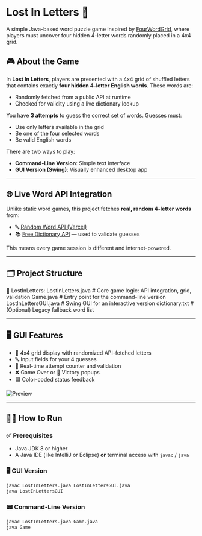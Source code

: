 # Lost In Letters 🧩

A simple Java-based word puzzle game inspired by [FourWordGrid](https://fourwordgrid.web.app/#/), where players must uncover four hidden 4-letter words randomly placed in a 4x4 grid.

## 🎮 About the Game

In **Lost In Letters**, players are presented with a 4x4 grid of shuffled letters that contains exactly **four hidden 4-letter English words**. These words are:
- Randomly fetched from a public API at runtime
- Checked for validity using a live dictionary lookup

You have **3 attempts** to guess the correct set of words. Guesses must:
- Use only letters available in the grid
- Be one of the four selected words
- Be valid English words

There are two ways to play:
- **Command-Line Version**: Simple text interface
- **GUI Version (Swing)**: Visually enhanced desktop app

---

## 🌐 Live Word API Integration

Unlike static word games, this project fetches **real, random 4-letter words** from:

- 🔤 [Random Word API (Vercel)](https://random-word-api.vercel.app/)
- 📚 [Free Dictionary API](https://dictionaryapi.dev/) — used to validate guesses

This means every game session is different and internet-powered.

---

## 🗂️ Project Structure
📁 LostInLetters: 
LostInLetters.java # Core game logic: API integration, grid, validation 
Game.java # Entry point for the command-line version 
LostInLettersGUI.java # Swing GUI for an interactive version 
dictionary.txt # (Optional) Legacy fallback word list

---

## 🖥️ GUI Features

- 🧠 4x4 grid display with randomized API-fetched letters
- 🔤 Input fields for your 4 guesses
- 🚦 Real-time attempt counter and validation
- ❌ Game Over or 🎉 Victory popups
- 🟦 Color-coded status feedback

![Preview](https://github.com/user-attachments/assets/f72ce65b-e89d-487b-ab5e-28eaf564b2db)

---

## 🧑‍💻 How to Run

### ✅ Prerequisites
- Java JDK 8 or higher
- A Java IDE (like IntelliJ or Eclipse) **or** terminal access with `javac` / `java`

###  🖥️ GUI Version

```bash
javac LostInLetters.java LostInLettersGUI.java
java LostInLettersGUI
```

### 📟  Command-Line Version
```bash
javac LostInLetters.java Game.java
java Game
```
